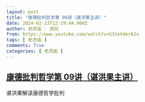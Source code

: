 ```yaml
---
layout: post
title: "康德批判哲学第 09讲（谌洪果主讲）"
date: 2024-02-23T12:19:44.000Z
author: 老虎庙 · 虎侃
from: https://www.youtube.com/watch?v=G3teX4mrAJs
tags: [ 老虎庙 ]
comments: True
categories: [ 老虎庙 ]
---
```

<!--1708690784000-->
[康德批判哲学第 09讲（谌洪果主讲）](https://www.youtube.com/watch?v=G3teX4mrAJs)
------

<div>
谌洪果解读康德哲学批判
</div>
